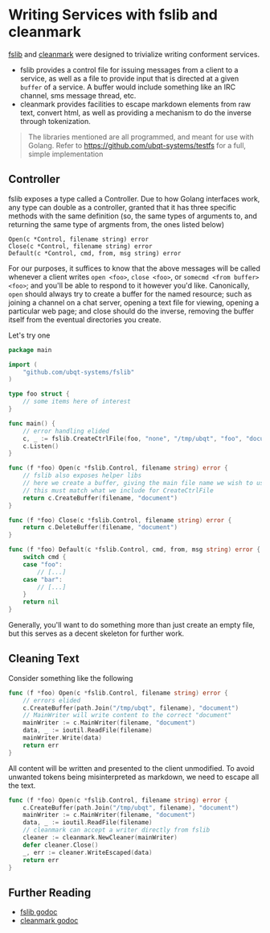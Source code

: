 # Writing Services with fslib and cleanmark

[fslib](https://github.com/ubqt-systems/fslib) and [cleanmark](https://github.com/ubqt-systems/cleanmark) were designed to trivialize writing conforment services.

 - fslib provides a control file for issuing messages from a client to a service, as well as a file to provide input that is directed at a given `buffer` of a service. A buffer would include something like an IRC channel, sms message thread, etc.
 - cleanmark provides facilities to escape markdown elements from raw text, convert html, as well as providing a mechanism to do the inverse through tokenization.

> The libraries mentioned are all programmed, and meant for use with Golang.
> Refer to https://github.com/ubqt-systems/testfs for a full, simple implementation

## Controller

fslib exposes a type called a Controller. Due to how Golang interfaces work, any type can double as a controller, granted that it has three specific methods with the same definition (so, the same types of arguments to, and returning the same type of argments from, the ones listed below)

```
Open(c *Control, filename string) error
Close(c *Control, filename string) error
Default(c *Control, cmd, from, msg string) error
```

For our purposes, it suffices to know that the above messages will be called whenever a client writes `open <foo>`, `close <foo>`, or `somecmd <from buffer> <foo>`; and you'll be able to respond to it however you'd like. Canonically, `open` should always try to create a buffer for the named resource; such as joining a channel on a chat server, opening a text file for viewing, opening a particular web page; and close should do the inverse, removing the buffer itself from the eventual directories you create.

Let's try one

```go
package main

import (
	"github.com/ubqt-systems/fslib"
)

type foo struct {
	// some items here of interest
}

func main() {
	// error handling elided
	c, _ := fslib.CreateCtrlFile(foo, "none", "/tmp/ubqt", "foo", "document")
	c.Listen()
}

func (f *foo) Open(c *fslib.Control, filename string) error {
	// fslib also exposes helper libs
	// here we create a buffer, giving the main file name we wish to use throughout
	// this must match what we include for CreateCtrlFile
	return c.CreateBuffer(filename, "document")
}

func (f *foo) Close(c *fslib.Control, filename string) error {
	return c.DeleteBuffer(filename, "document")
}

func (f *foo) Default(c *fslib.Control, cmd, from, msg string) error {
	switch cmd {
	case "foo":
		// [...]
	case "bar":
		// [...]
	}
	return nil
}
```

Generally, you'll want to do something more than just create an empty file, but this serves as a decent skeleton for further work.

## Cleaning Text

Consider something like the following

```go
func (f *foo) Open(c *fslib.Control, filename string) error {
	// errors elided
	c.CreateBuffer(path.Join("/tmp/ubqt", filename), "document")
	// MainWriter will write content to the correct "document"
	mainWriter := c.MainWriter(filename, "document")
	data, _ := ioutil.ReadFile(filename)
	mainWriter.Write(data)
	return err
}

```

All content will be written and presented to the client unmodified. To avoid unwanted tokens being misinterpreted as markdown, we need to escape all the text.

```go
func (f *foo) Open(c *fslib.Control, filename string) error {
	c.CreateBuffer(path.Join("/tmp/ubqt", filename), "document")
	mainWriter := c.MainWriter(filename, "document")
	data, _ := ioutil.ReadFile(filename)
	// cleanmark can accept a writer directly from fslib
	cleaner := cleanmark.NewCleaner(mainWriter)
	defer cleaner.Close()
	_, err := cleaner.WriteEscaped(data)
	return err	
}
```

## Further Reading

 - [fslib godoc](https://godoc.org/github.com/ubqt-systems/fslib)
 - [cleanmark godoc](https://godoc.org/github.com/ubqt-systems/cleanmark)
